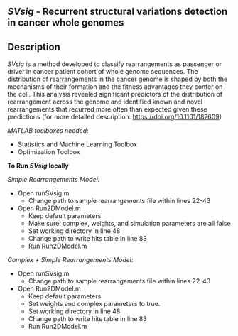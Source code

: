 ## *SVsig* - Recurrent structural variations detection in cancer whole genomes

Description
-----------
*SVsig* is a method developed to classify rearrangements as passenger or driver in cancer patient cohort of whole genome sequences. The distribution of rearrangements in the cancer genome is shaped by both the mechanisms of their formation and the fitness advantages they confer on the cell. This analysis revealed significant predictors of the distribution of rearrangement across the genome and identified known and novel rearrangements that recurred more often than expected given these predictions (for more detailed description: https://doi.org/10.1101/187609)

*MATLAB toolboxes needed:*
- Statistics and Machine Learning Toolbox
- Optimization Toolbox

**To Run _SVsig_ locally**

*Simple Rearrangements Model:*
- Open runSVsig.m
  - Change path to sample rearrangements file within lines 22-43
- Open Run2DModel.m 
  - Keep default parameters
  - Make sure: complex, weights, and simulation parameters are all false
  - Set working directory in line 48
  - Change path to write hits table in line 83
  - Run Run2DModel.m



*Complex + Simple Rearrangements Model:* 
- Open runSVsig.m
  - Change path to sample rearrangements file within lines 22-43
- Open Run2DModel.m
  - Keep default parameters
  - Set weights and complex parameters to true. 
  - Set working directory in line 48
  - Change path to write hits table in line 83
  - Run Run2DModel.m


